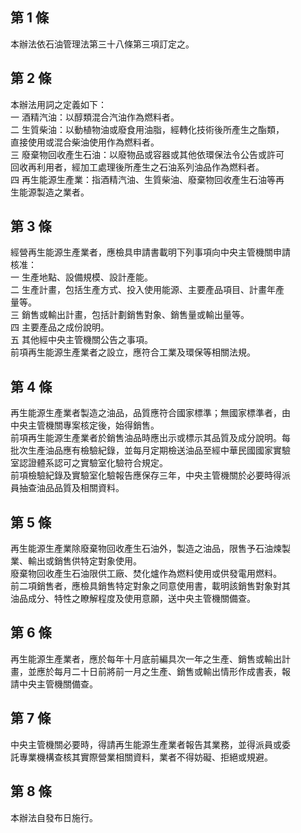 第 1 條
-------
本辦法依石油管理法第三十八條第三項訂定之。

第 2 條
-------
本辦法用詞之定義如下：  
一  酒精汽油：以醇類混合汽油作為燃料者。  
二  生質柴油：以動植物油或廢食用油脂，經轉化技術後所產生之酯類，  
    直接使用或混合柴油使用作為燃料者。  
三  廢棄物回收產生石油：以廢物品或容器或其他依環保法令公告或許可  
    回收再利用者，經加工處理後所產生之石油系列油品作為燃料者。  
四  再生能源生產業：指酒精汽油、生質柴油、廢棄物回收產生石油等再  
    生能源製造之業者。

第 3 條
-------
經營再生能源生產業者，應檢具申請書載明下列事項向中央主管機關申請  
核准：  
一  生產地點、設備規模、設計產能。  
二  生產計畫，包括生產方式、投入使用能源、主要產品項目、計畫年產  
    量等。  
三  銷售或輸出計畫，包括計劃銷售對象、銷售量或輸出量等。  
四  主要產品之成份說明。  
五  其他經中央主管機關公告之事項。  
前項再生能源生產業者之設立，應符合工業及環保等相關法規。

第 4 條
-------
再生能源生產業者製造之油品，品質應符合國家標準；無國家標準者，由  
中央主管機關專案核定後，始得銷售。  
前項再生能源生產業者於銷售油品時應出示或標示其品質及成分說明。每  
批次生產油品應有檢驗紀錄，並每月定期檢送油品至經中華民國國家實驗  
室認證體系認可之實驗室化驗符合規定。  
前項檢驗紀錄及實驗室化驗報告應保存三年，中央主管機關於必要時得派  
員抽查油品品質及相關資料。

第 5 條
-------
再生能源生產業除廢棄物回收產生石油外，製造之油品，限售予石油煉製  
業、輸出或銷售供特定對象使用。  
廢棄物回收產生石油限供工廠、焚化爐作為燃料使用或供發電用燃料。  
前二項銷售者，應檢具銷售特定對象之同意使用書，載明該銷售對象對其  
油品成分、特性之瞭解程度及使用意願，送中央主管機關備查。

第 6 條
-------
再生能源生產業者，應於每年十月底前編具次一年之生產、銷售或輸出計  
畫，並應於每月二十日前將前一月之生產、銷售或輸出情形作成書表，報  
請中央主管機關備查。

第 7 條
-------
中央主管機關必要時，得請再生能源生產業者報告其業務，並得派員或委  
託專業機構查核其實際營業相關資料，業者不得妨礙、拒絕或規避。

第 8 條
-------
本辦法自發布日施行。

